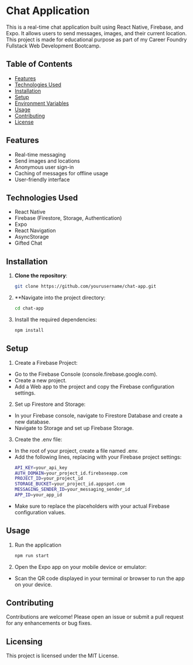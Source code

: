 # Chat Application

This is a real-time chat application built using React Native, Firebase, and Expo. It allows users to send messages, images, and their current location. This project is made for educational purpose as part of my Career Foundry Fullstack Web Development Bootcamp. 

## Table of Contents
- [Features](#features)
- [Technologies Used](#technologies-used)
- [Installation](#installation)
- [Setup](#setup)
- [Environment Variables](#environment-variables)
- [Usage](#usage)
- [Contributing](#contributing)
- [License](#license)

## Features
- Real-time messaging
- Send images and locations
- Anonymous user sign-in
- Caching of messages for offline usage
- User-friendly interface

## Technologies Used
- React Native
- Firebase (Firestore, Storage, Authentication)
- Expo
- React Navigation
- AsyncStorage
- Gifted Chat

## Installation

1. **Clone the repository**:
   ```bash
   git clone https://github.com/yourusername/chat-app.git

2. **Navigate into the project directory:
   ```bash
   cd chat-app

3. Install the required dependencies:
   ```bash
   npm install

## Setup
1. Create a Firebase Project:
- Go to the Firebase Console (console.firebase.google.com).
- Create a new project.
- Add a Web app to the project and copy the Firebase configuration settings.

2. Set up Firestore and Storage:
- In your Firebase console, navigate to Firestore Database and create a new database.
- Navigate to Storage and set up Firebase Storage.

3. Create the .env file:
- In the root of your project, create a file named .env.
- Add the following lines, replacing with your Firebase project settings:
   ```bash
   API_KEY=your_api_key
   AUTH_DOMAIN=your_project_id.firebaseapp.com
   PROJECT_ID=your_project_id
   STORAGE_BUCKET=your_project_id.appspot.com
   MESSAGING_SENDER_ID=your_messaging_sender_id
   APP_ID=your_app_id
- Make sure to replace the placeholders with your actual Firebase configuration values.

## Usage
1. Run the application
   ```bash
   npm run start

2. Open the Expo app on your mobile device or emulator:
- Scan the QR code displayed in your terminal or browser to run the app on your device.


## Contributing
Contributions are welcome! Please open an issue or submit a pull request for any enhancements or bug fixes.

## Licensing
This project is licensed under the MIT License.